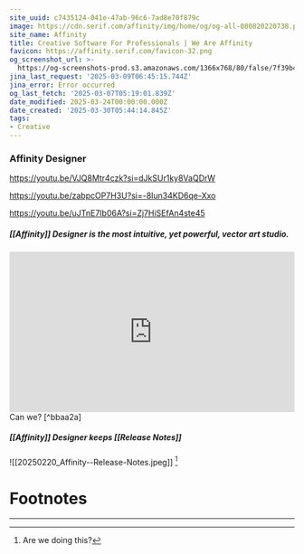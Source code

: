 ```yaml
---
site_uuid: c7435124-041e-47ab-96c6-7ad8e70f879c
image: https://cdn.serif.com/affinity/img/home/og/og-all-080820220738.png
site_name: Affinity
title: Creative Software For Professionals | We Are Affinity
favicon: https://affinity.serif.com/favicon-32.png
og_screenshot_url: >-
  https://og-screenshots-prod.s3.amazonaws.com/1366x768/80/false/7f39b43a9ca4f463936049e7a9f94bcdb87ae1c5074a57f84f026cd94bd42303.jpeg
jina_last_request: '2025-03-09T06:45:15.744Z'
jina_error: Error occurred
og_last_fetch: '2025-03-07T05:19:01.839Z'
date_modified: 2025-03-24T00:00:00.000Z
date_created: '2025-03-30T05:44:14.845Z'
tags:
- Creative
---
```









### Affinity Designer

 https://youtu.be/VJQ8Mtr4czk?si=dJkSUr1ky8VaQDrW

https://youtu.be/zabpcOP7H3U?si=-8Iun34KD6qe-Xxo
 
https://youtu.be/uJTnE7Ib06A?si=Zj7HiSEfAn4ste45
##### [[Affinity]] Designer is the most intuitive, yet powerful, vector art studio.
<iframe 
style="aspect-ratio:16/9;width:100%;height:auto" 
src="https://www.youtube.com/embed/Zwqk8WXXEqM?controls=0" 
title="YouTube video player" 
frameborder="0" 
allow="accelerometer; clipboard-write; encrypted-media; gyroscope; picture-in-picture; web-share" 
referrerpolicy="strict-origin-when-cross-origin" 
allowfullscreen
></iframe>
Can we? [^bbaa2a]

##### [[Affinity]] Designer keeps [[Release Notes]]
![[20250220_Affinity--Release-Notes.jpeg]] [^2]






# Footnotes
***

[^bbaa2a]: 2025, Mar 04. "[Procreate vs Affinity Designer 2.5 What's the Difference?](https://youtu.be/Zwqk8WXXEqM?si=ESFEcCN38cjqUt7n)," [[Kru Mark Tutorials]]
[^2]: Are we doing this?
